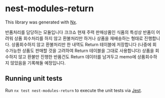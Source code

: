 # nest-modules-return

This library was generated with [Nx](https://nx.dev).

반품처리를 담당하는 모듈입니다
크크쇼 현재 주력 판매상품인 식품의 특성상 반품이 어려워 
상품 회수처리를 하지 않고 환불처리만 하거나 상품을 재배송하는 형태로 진행합니다.
상품회수하지 않고 환불처리만 한 내역도 Return 테이블에 저장합니다
(나중에 회수가능한 상품도 판매할 것을 고려하여 Return 테이블을 그대로 사용합니다)
상품을 회수하지 않고 환불만 진행한 반품건도 Return 데이터를 남겨두고 memo에 상품회수하지 않았음을 기록해둘 예정입니다.

## Running unit tests

Run `nx test nest-modules-return` to execute the unit tests via [Jest](https://jestjs.io).
